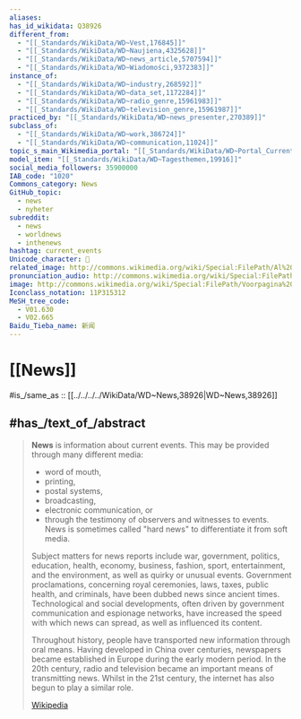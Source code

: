 ```yaml
---
aliases:
has_id_wikidata: Q38926
different_from:
  - "[[_Standards/WikiData/WD~Vest,176845]]"
  - "[[_Standards/WikiData/WD~Naujiena,4325628]]"
  - "[[_Standards/WikiData/WD~news_article,5707594]]"
  - "[[_Standards/WikiData/WD~Wiadomości,9372383]]"
instance_of:
  - "[[_Standards/WikiData/WD~industry,268592]]"
  - "[[_Standards/WikiData/WD~data_set,1172284]]"
  - "[[_Standards/WikiData/WD~radio_genre,15961983]]"
  - "[[_Standards/WikiData/WD~television_genre,15961987]]"
practiced_by: "[[_Standards/WikiData/WD~news_presenter,270389]]"
subclass_of:
  - "[[_Standards/WikiData/WD~work,386724]]"
  - "[[_Standards/WikiData/WD~communication,11024]]"
topic_s_main_Wikimedia_portal: "[[_Standards/WikiData/WD~Portal_Current_events,4597488]]"
model_item: "[[_Standards/WikiData/WD~Tagesthemen,19916]]"
social_media_followers: 35900000
IAB_code: "1020"
Commons_category: News
GitHub_topic:
  - news
  - nyheter
subreddit:
  - news
  - worldnews
  - inthenews
hashtag: current_events
Unicode_character: 📡
related_image: http://commons.wikimedia.org/wiki/Special:FilePath/Al%20Jazeera%20English%20Doha%20Newsroom%201.jpg
pronunciation_audio: http://commons.wikimedia.org/wiki/Special:FilePath/LL-Q150%20%28fra%29-Visiteur-JEP%20%28Madehub%29-actualit%C3%A9.wav
image: http://commons.wikimedia.org/wiki/Special:FilePath/Voorpagina%20Vlaams%20dagblad%20%22Het%20Algemeen%20Nieuws%22%2011%20juli%201942.jpg
Iconclass_notation: 11P315312
MeSH_tree_code:
  - V01.630
  - V02.665
Baidu_Tieba_name: 新闻
---
```


# [[News]] 

#is_/same_as :: [[../../../../WikiData/WD~News,38926|WD~News,38926]]  

## #has_/text_of_/abstract 

> **News** is information about current events. 
> This may be provided through many different media: 
> - word of mouth, 
> - printing, 
> - postal systems, 
> - broadcasting, 
> - electronic communication, or 
> - through the testimony of observers and witnesses to events. 
> News is sometimes called "hard news" to differentiate it from soft media.
>
> Subject matters for news reports include war, government, politics, education, health, economy, business, fashion, sport, entertainment, and the environment, as well as quirky or unusual events. Government proclamations, concerning royal ceremonies, laws, taxes, public health, and criminals, have been dubbed news since ancient times. Technological and social developments, often driven by government communication and espionage networks, have increased the speed with which news can spread, as well as influenced its content.
>
> Throughout history, people have transported new information through oral means. Having developed in China over centuries, newspapers became established in Europe during the early modern period. In the 20th century, radio and television became an important means of transmitting news. Whilst in the 21st century, the internet has also begun to play a similar role.
>
> [Wikipedia](https://en.wikipedia.org/wiki/News) 



